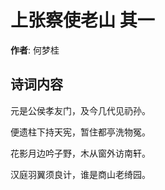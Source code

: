 # 上张察使老山  其一

**作者**: 何梦桂

## 诗词内容

元是公侯孝友门，及今几代见礽孙。

便遗柱下持天宪，暂住都亭洗物冤。

花影月边吟子野，木从窗外访南轩。

汉庭羽翼须良计，谁是商山老绮园。

